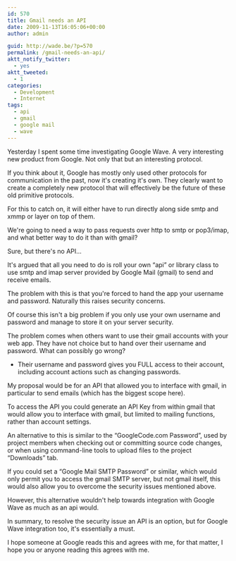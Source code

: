 ```yaml
---
id: 570
title: Gmail needs an API
date: 2009-11-13T16:05:06+00:00
author: admin

guid: http://wade.be/?p=570
permalink: /gmail-needs-an-api/
aktt_notify_twitter:
  - yes
aktt_tweeted:
  - 1
categories:
  - Development
  - Internet
tags:
  - api
  - gmail
  - google mail
  - wave
---
```

<p class="lead">
  Yesterday I spent some time investigating Google Wave. A very interesting new product from Google. Not only that but an interesting protocol.
</p>

If you think about it, Google has mostly only used other protocols for communication in the past, now it's creating it's own. They clearly want to create a completely new protocol that will effectively be the future of these old primitive protocols.

For this to catch on, it will either have to run directly along side smtp and xmmp or layer on top of them.

We're going to need a way to pass requests over http to smtp or pop3/imap, and what better way to do it than with gmail?

Sure, but there's no API&#8230;

<!--more-->

It's argued that all you need to do is roll your own &#8220;api&#8221; or library class to use smtp and imap server provided by Google Mail (gmail) to send and receive emails.

The problem with this is that you're forced to hand the app your username and password. Naturally this raises security concerns.

Of course this isn't a big problem if you only use your own username and password and manage to store it on your server security.

The problem comes when others want to use their gmail accounts with your web app. They have not choice but to hand over their username and password. What can possibly go wrong?

  * Their username and password gives you FULL access to their account, including account actions such as changing passwords.

My proposal would be for an API that allowed you to interface with gmail, in particular to send emails (which has the biggest scope here).

To access the API you could generate an API Key from within gmail that would allow you to interface with gmail, but limited to mailing functions, rather than account settings.

An alternative to this is similar to the &#8220;GoogleCode.com Password&#8221;, used by project members when checking out or committing source code changes, or when using command-line tools to upload files to the project &#8220;Downloads&#8221; tab.

If you could set a &#8220;Google Mail SMTP Password&#8221; or similar, which would only permit you to access the gmail SMTP server, but not gmail itself, this would also allow you to overcome the security issues mentioned above.

However, this alternative wouldn't help towards integration with Google Wave as much as an api would.

In summary, to resolve the security issue an API is an option, but for Google Wave integration too, it's essentially a must.

I hope someone at Google reads this and agrees with me, for that matter, I hope you or anyone reading this agrees with me.